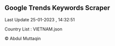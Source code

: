 

## Google Trends Keywords Scraper 
 
Last Update 25-01-2023 , 14:32:51

Country List :
VIETNAM.json



© Abdul Muttaqin 
